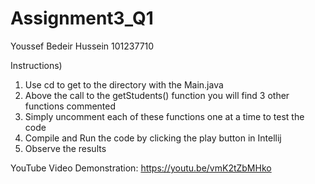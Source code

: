# Assignment3_Q1

Youssef Bedeir Hussein
101237710

Instructions)

  1. Use cd to get to the directory with the Main.java
  2. Above the call to the getStudents() function you will find 3 other functions commented
  3. Simply uncomment each of these functions one at a time to test the code
  4. Compile and Run the code by clicking the play button in Intellij
  5. Observe the results

YouTube Video Demonstration: 
  https://youtu.be/vmK2tZbMHko

